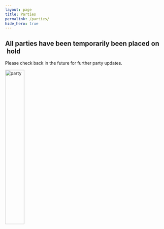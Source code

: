 ```yaml
---
layout: page
title: Parties
permalink: /parties/
hide_hero: true
---
```


## All parties have been temporarily been placed on hold
Please check back in the future for further party updates.

<div style="height: 500px;">    
    <img src="..\images\parties.jpg" alt="party" style="height: 500px; width: 35%; filter: grayscale(0.2)">
</div>